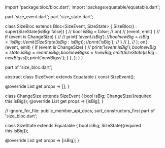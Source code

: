 import 'package:bloc/bloc.dart';
import 'package:equatable/equatable.dart';

part 'size_event.dart';
part 'size_state.dart';

class SizeBloc extends Bloc<SizeEvent, SizeState> {
  SizeBloc() : super(SizeState(isBig: false)) {
    // bool isBig = false;
    // on<SizeEvent>(
    //   (event, emit) {
    //     if (event is ChangeSize) {
    //       // print('${!event.isBig}');
    //       bool newBig = isBig = !isBig;
    //       emit(SizeState(isBig: isBig));
    //       print('$isBig');
    //     }
    //   },
    // );
    on<SizeEvent>(
      (event, emit) {
        if (event is ChangeSize) {
          // print('${!event.isBig}');
          bool newBig = state.isBig = event.isBig;
          bool newBigss = !newBig;
          emit(SizeState(isBig: newBigss));
          print('$newBigss');
        }
      },
    );
  }
}

part of 'size_bloc.dart';

abstract class SizeEvent extends Equatable {
  const SizeEvent();

  @override
  List<Object> get props => [];
}

class ChangeSize extends SizeEvent {
  bool isBig;
  ChangeSize({required this.isBig});
  @override
  List<Object> get props => [isBig];
}

// ignore_for_file: public_member_api_docs, sort_constructors_first
part of 'size_bloc.dart';

class SizeState extends Equatable {
  bool isBig;
  SizeState({required this.isBig});

  @override
  List<Object> get props => [isBig];
}
